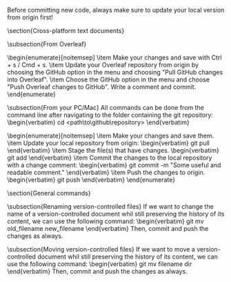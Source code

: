 Before committing new code, always make sure to update your local version from origin first!

\section{Cross-platform text documents}

\subsection{From Overleaf}

\begin{enumerate}[noitemsep]
    \item Make your changes and save with Ctrl + s / Cmd + s.
    \item Update your Overleaf repository from origin by choosing the GitHub option in the menu and choosing "Pull GitHub changes into Overleaf".
    \item Choose the GitHub option in the menu and choose "Push Overleaf changes to GitHub". Write a comment and commit.
\end{enumerate}

\subsection{From your PC/Mac}
All commands can be done from the command line after navigating to the folder containing the git repository:
\begin{verbatim}
cd <path\to\github\repository>
\end{verbatim}

\begin{enumerate}[noitemsep]
    \item Make your changes and save them.
    \item Update your local repository from origin:
    \begin{verbatim}
git pull   
    \end{verbatim}
    \item Stage the file(s) that have changes.
    \begin{verbatim}
git add <name-of-file>
    \end{verbatim}
    \item Commit the changes to the local repository with a change comment:
    \begin{verbatim}
git commit -m "Some useful and readable comment."
    \end{verbatim}
    \item Push the changes to origin.
    \begin{verbatim}
git push
    \end{verbatim}
\end{enumerate}

\section{General commands}

\subsection{Renaming version-controlled files}
If we want to change the name of a version-controlled document whil still preserving the history of its content, we can use the following command:
\begin{verbatim}
git mv old_filename new_filename
\end{verbatim}
Then, commit and push the changes as always.

\subsection{Moving version-controlled files}
If we want to move a version-controlled document whil still preserving the history of its content, we can use the following command:
\begin{verbatim}
git mv filename dir
\end{verbatim}
Then, commit and push the changes as always.